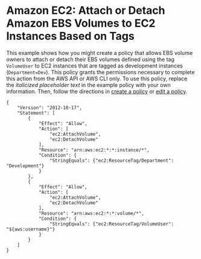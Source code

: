 # Amazon EC2: Attach or Detach Amazon EBS Volumes to EC2 Instances Based on Tags<a name="reference_policies_examples_ec2_ebs-owner"></a>

This example shows how you might create a policy that allows EBS volume owners to attach or detach their EBS volumes defined using the tag `VolumeUser` to EC2 instances that are tagged as development instances \(`Department=Dev`\)\. This policy grants the permissions necessary to complete this action from the AWS API or AWS CLI only\. To use this policy, replace the *italicized placeholder text* in the example policy with your own information\. Then, follow the directions in [create a policy](access_policies_create.md) or [edit a policy](access_policies_manage-edit.md)\.

```
{
    "Version": "2012-10-17",
    "Statement": [
        {
            "Effect": "Allow",
            "Action": [
                "ec2:AttachVolume",
                "ec2:DetachVolume"
            ],
            "Resource": "arn:aws:ec2:*:*:instance/*",
            "Condition": {
                "StringEquals": {"ec2:ResourceTag/Department": "Development"}
            }
        },
        {
            "Effect": "Allow",
            "Action": [
                "ec2:AttachVolume",
                "ec2:DetachVolume"
            ],
            "Resource": "arn:aws:ec2:*:*:volume/*",
            "Condition": {
                "StringEquals": {"ec2:ResourceTag/VolumeUser": "${aws:username}"}
            }
        }
    ]
}
```